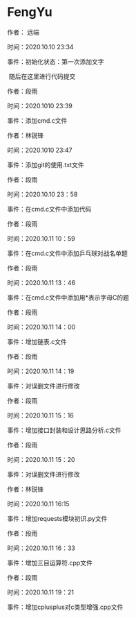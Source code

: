 # FengYu
作者： 远端

时间：2020.10.10 23:34 

事件：初始化状态：第一次添加文字

​                                   随后在这里进行代码提交 



作者：段雨

时间：2020.1010 23:39

事件：添加cmd.c文件



作者：林锐锋

时间：2020.1010 23:47

事件：添加git的使用.txt文件





作者：段雨

时间：2020.10.10 23：58

事件：在cmd.c文件中添加代码



作者：段雨

时间：2020.10.11 10：59

事件：在cmd.c文件中添加乒乓球对战名单题



作者：段雨

时间：2020.10.11 13：46

事件：在cmd.c文件中添加用*表示字母C的题



作者：段雨

时间：2020.10.11 14：00

事件：增加链表.c文件



作者：段雨

时间：2020.10.11 14：19

事件：对误删文件进行修改




作者：段雨

时间：2020.10.11 15：16

事件：增加接口封装和设计思路分析.c文件



作者：段雨

时间：2020.10.11 15：20

事件：对误删文件进行修改



作者：林锐锋

时间：2020.10.11 16:15

事件：增加requests模块初识.py文件





作者：段雨

时间：2020.10.11 16：33

事件：增加三目运算符.cpp文件



作者：段雨

时间：2020.10.11 19：21

事件：增加cplusplus对c类型增强.cpp文件